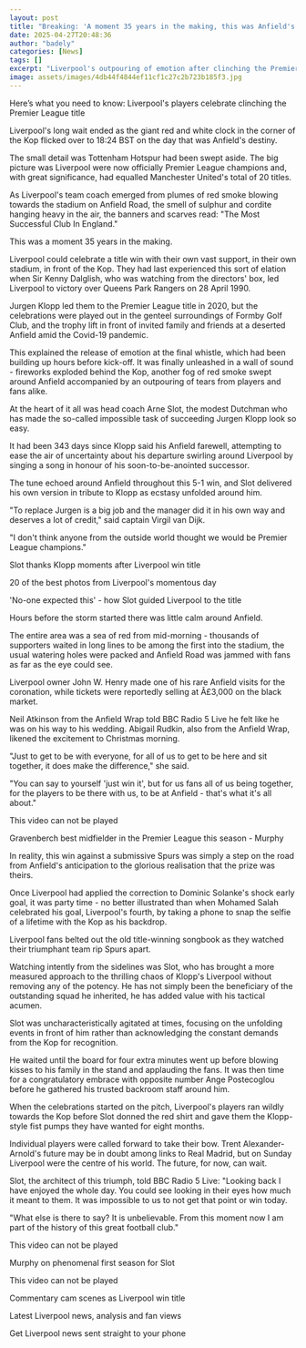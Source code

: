 ```yaml
---
layout: post
title: "Breaking: 'A moment 35 years in the making, this was Anfield's day of destiny'"
date: 2025-04-27T20:48:36
author: "badely"
categories: [News]
tags: []
excerpt: "Liverpool's outpouring of emotion after clinching the Premier League title was a day of celebration 35 years in the making, writes Phil McNulty."
image: assets/images/4db44f4844ef11cf1c27c2b723b185f3.jpg
---
```


Here’s what you need to know: Liverpool's players celebrate clinching the Premier League title

Liverpool's long wait ended as the giant red and white clock in the corner of the Kop flicked over to 18:24 BST on the day that was Anfield's destiny.

The small detail was Tottenham Hotspur had been swept aside. The big picture was Liverpool were now officially Premier League champions and, with great significance, had equalled Manchester United's total of 20 titles.

As Liverpool's team coach emerged from plumes of red smoke blowing towards the stadium on Anfield Road, the smell of sulphur and cordite hanging heavy in the air, the banners and scarves read: "The Most Successful Club In England."

This was a moment 35 years in the making. 

Liverpool could celebrate a title win with their own vast support, in their own stadium, in front of the Kop. They had last experienced this sort of elation when Sir Kenny Dalglish, who was watching from the directors' box, led Liverpool to victory over Queens Park Rangers on 28 April 1990.

Jurgen Klopp led them to the Premier League title in 2020, but the celebrations were played out in the genteel surroundings of Formby Golf Club, and the trophy lift in front of invited family and friends at a deserted Anfield amid the Covid-19 pandemic.

This explained the release of emotion at the final whistle, which had been building up hours before kick-off. It was finally unleashed in a wall of sound - fireworks exploded behind the Kop, another fog of red smoke swept around Anfield accompanied by an outpouring of tears from players and fans alike.

At the heart of it all was head coach Arne Slot, the modest Dutchman who has made the so-called impossible task of succeeding Jurgen Klopp look so easy.

It had been 343 days since Klopp said his Anfield farewell, attempting to ease the air of uncertainty about his departure swirling around Liverpool by singing a song in honour of his soon-to-be-anointed successor.

The tune echoed around Anfield throughout this 5-1 win, and Slot delivered his own version in tribute to Klopp as ecstasy unfolded around him.

"To replace Jurgen is a big job and the manager did it in his own way and deserves a lot of credit," said captain Virgil van Dijk. 

"I don't think anyone from the outside world thought we would be Premier League champions."

Slot thanks Klopp moments after Liverpool win title

20 of the best photos from Liverpool's momentous day

'No-one expected this' - how Slot guided Liverpool to the title

Hours before the storm started there was little calm around Anfield.

The entire area was a sea of red from mid-morning - thousands of supporters waited in long lines to be among the first into the stadium, the usual watering holes were packed and Anfield Road was jammed with fans as far as the eye could see.

Liverpool owner John W. Henry made one of his rare Anfield visits for the coronation, while tickets were reportedly selling at Â£3,000 on the black market. 

Neil Atkinson from the Anfield Wrap told BBC Radio 5 Live he felt like he was on his way to his wedding. Abigail Rudkin, also from the Anfield Wrap, likened the excitement to Christmas morning.

"Just to get to be with everyone, for all of us to get to be here and sit together, it does make the difference," she said.

"You can say to yourself 'just win it', but for us fans all of us being together, for the players to be there with us, to be at Anfield - that's what it's all about."

This video can not be played

Gravenberch best midfielder in the Premier League this season - Murphy

In reality, this win against a submissive Spurs was simply a step on the road from Anfield's anticipation to the glorious realisation that the prize was theirs.

Once Liverpool had applied the correction to Dominic Solanke's shock early goal, it was party time - no better illustrated than when Mohamed Salah celebrated his goal, Liverpool's fourth, by taking a phone to snap the selfie of a lifetime with the Kop as his backdrop.

Liverpool fans belted out the old title-winning songbook as they watched their triumphant team rip Spurs apart.

Watching intently from the sidelines was Slot, who has brought a more measured approach to the thrilling chaos of Klopp's Liverpool without removing any of the potency. He has not simply been the beneficiary of the outstanding squad he inherited, he has added value with his tactical acumen.

Slot was uncharacteristically agitated at times, focusing on the unfolding events in front of him rather than acknowledging the constant demands from the Kop for recognition.

He waited until the board for four extra minutes went up before blowing kisses to his family in the stand and applauding the fans. It was then time for a congratulatory embrace with opposite number Ange Postecoglou before he gathered his trusted backroom staff around him.

When the celebrations started on the pitch, Liverpool's players ran wildly towards the Kop before Slot donned the red shirt and gave them the Klopp-style fist pumps they have wanted for eight months.

Individual players were called forward to take their bow. Trent Alexander-Arnold's future may be in doubt among links to Real Madrid, but on Sunday Liverpool were the centre of his world. The future, for now, can wait.

Slot, the architect of this triumph, told BBC Radio 5 Live: "Looking back I have enjoyed the whole day. You could see looking in their eyes how much it meant to them. It was impossible to us to not get that point or win today.

"What else is there to say? It is unbelievable. From this moment now I am part of the history of this great football club."

This video can not be played

Murphy on phenomenal first season for Slot

This video can not be played

Commentary cam scenes as Liverpool win title

Latest Liverpool news, analysis and fan views

Get Liverpool news sent straight to your phone


